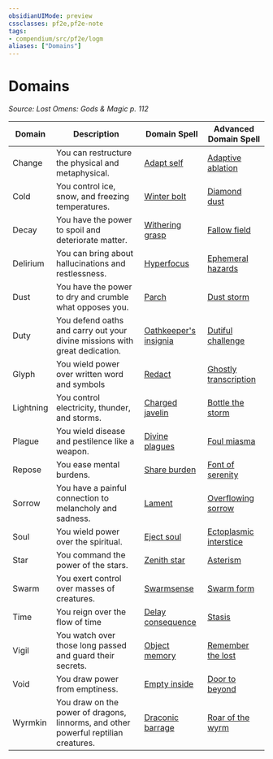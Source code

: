 ```yaml
---
obsidianUIMode: preview
cssclasses: pf2e,pf2e-note
tags:
- compendium/src/pf2e/logm
aliases: ["Domains"]
---
```

# Domains  
*Source: Lost Omens: Gods & Magic p. 112*  

| Domain | Description | Domain Spell | Advanced Domain Spell |
|--------|-------------|--------------|-----------------------|
| Change | You can restructure the physical and metaphysical. | [Adapt self](compendium/spells/adapt-self-logm.md) | [Adaptive ablation](compendium/spells/adaptive-ablation-logm.md) |
| Cold | You control ice, snow, and freezing temperatures. | [Winter bolt](compendium/spells/winter-bolt-logm.md) | [Diamond dust](compendium/spells/diamond-dust-logm.md) |
| Decay | You have the power to spoil and deteriorate matter. | [Withering grasp](compendium/spells/withering-grasp-logm.md) | [Fallow field](compendium/spells/fallow-field-logm.md) |
| Delirium | You can bring about hallucinations and restlessness. | [Hyperfocus](compendium/spells/hyperfocus-logm.md) | [Ephemeral hazards](compendium/spells/ephemeral-hazards-logm.md) |
| Dust | You have the power to dry and crumble what opposes you. | [Parch](compendium/spells/parch-logm.md) | [Dust storm](compendium/spells/dust-storm-logm.md) |
| Duty | You defend oaths and carry out your divine missions with great dedication. | [Oathkeeper's insignia](compendium/spells/oathkeepers-insignia-logm.md) | [Dutiful challenge](compendium/spells/dutiful-challenge-logm.md) |
| Glyph | You wield power over written word and symbols | [Redact](compendium/spells/redact-logm.md) | [Ghostly transcription](compendium/spells/ghostly-transcription-logm.md) |
| Lightning | You control electricity, thunder, and storms. | [Charged javelin](compendium/spells/charged-javelin-logm.md) | [Bottle the storm](compendium/spells/bottle-the-storm-logm.md) |
| Plague | You wield disease and pestilence like a weapon. | [Divine plagues](compendium/spells/divine-plagues-logm.md) | [Foul miasma](compendium/spells/foul-miasma-logm.md) |
| Repose | You ease mental burdens. | [Share burden](compendium/spells/share-burden-logm.md) | [Font of serenity](compendium/spells/font-of-serenity-logm.md) |
| Sorrow | You have a painful connection to melancholy and sadness. | [Lament](compendium/spells/lament-logm.md) | [Overflowing sorrow](compendium/spells/overflowing-sorrow-logm.md) |
| Soul | You wield power over the spiritual. | [Eject soul](compendium/spells/eject-soul-logm.md) | [Ectoplasmic interstice](compendium/spells/ectoplasmic-interstice-logm.md) |
| Star | You command the power of the stars. | [Zenith star](compendium/spells/zenith-star-logm.md) | [Asterism](compendium/spells/asterism-logm.md) |
| Swarm | You exert control over masses of creatures. | [Swarmsense](compendium/spells/swarmsense-logm.md) | [Swarm form](compendium/spells/swarm-form-logm.md) |
| Time | You reign over the flow of time | [Delay consequence](compendium/spells/delay-consequence-logm.md) | [Stasis](compendium/spells/stasis-logm.md) |
| Vigil | You watch over those long passed and guard their secrets. | [Object memory](compendium/spells/object-memory-logm.md) | [Remember the lost](compendium/spells/remember-the-lost-logm.md) |
| Void | You draw power from emptiness. | [Empty inside](compendium/spells/empty-inside-logm.md) | [Door to beyond](compendium/spells/door-to-beyond-logm.md) |
| Wyrmkin | You draw on the power of dragons, linnorms, and other powerful reptilian creatures. | [Draconic barrage](compendium/spells/draconic-barrage-logm.md) | [Roar of the wyrm](compendium/spells/roar-of-the-wyrm-logm.md) |